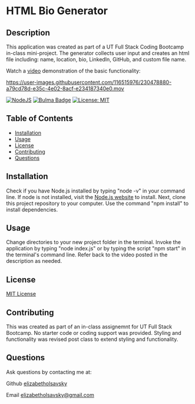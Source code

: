 # HTML Bio Generator

## Description

This application was created as part of a UT Full Stack Coding Bootcamp in-class mini-project. The generator collects user input and creates an html file including: name, location, bio, LinkedIn, GitHub, and custom file name. 

Watch a [video](https://drive.google.com/file/d/1ITrHhHXv8t8kzo3kTu3duecpym0RYDZD/view?usp=sharing) demonstration of the basic functionality:

https://user-images.githubusercontent.com/116515976/230478880-a79cd78d-e35c-4e02-8acf-e234187340e0.mov

[![NodeJS](https://img.shields.io/badge/node.js-6DA55F?style=for-the-badge&logo=node.js&logoColor=white)](https://nodejs.org/en)
[![Bulma Badge](https://img.shields.io/badge/Bulma-00D1B2?logo=bulma&logoColor=fff&style=flat)](https://https://bulma.io/)
[![License: MIT](https://img.shields.io/badge/License-MIT-yellow.svg)](https://opensource.org/licenses/MIT)

## Table of Contents

* [Installation](#installation)
* [Usage](#usage)
* [License](#license)
* [Contributing](#contributing)
* [Questions](#questions)

## Installation

Check if you have Node.js installed by typing "node -v" in your command line. If node is not installed, visit the [Node.js website](https://nodejs.org/en) to install. Next, clone this project repository to your computer. Use the command "npm install" to install dependencies. 

## Usage

Change directories to your new project folder in the terminal. Invoke the application by typing "node index.js" or by typing the script "npm start" in the terminal's command line. Refer back to the video posted in the description as needed.

## License

[MIT License](https://opensource.org/licenses/MIT)

## Contributing

This was created as part of an in-class assignemnt for UT Full Stack Bootcamp. No starter code or coding support was provided. Styling and functionality was revised post class to extend styling and functionality. 

## Questions

Ask questions by contacting me at:

Github [elizabetholsavsky](https://github.com/elizabetholsavsky)

Email elizabetholsavsky@gmail.com
